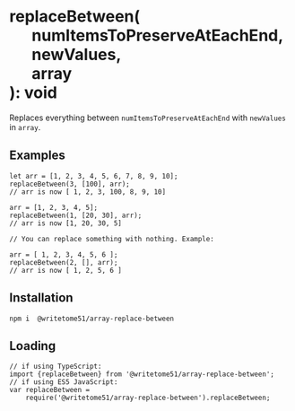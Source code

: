 # replaceBetween(<br>&nbsp;&nbsp;&nbsp;&nbsp;&nbsp;&nbsp;numItemsToPreserveAtEachEnd,<br>&nbsp;&nbsp;&nbsp;&nbsp;&nbsp;&nbsp;newValues,<br>&nbsp;&nbsp;&nbsp;&nbsp;&nbsp;&nbsp;array<br>): void

Replaces everything between `numItemsToPreserveAtEachEnd` with `newValues` in `array`.

## Examples
```
let arr = [1, 2, 3, 4, 5, 6, 7, 8, 9, 10];
replaceBetween(3, [100], arr);
// arr is now [ 1, 2, 3, 100, 8, 9, 10]

arr = [1, 2, 3, 4, 5];
replaceBetween(1, [20, 30], arr);
// arr is now [1, 20, 30, 5]

// You can replace something with nothing. Example:

arr = [ 1, 2, 3, 4, 5, 6 ];
replaceBetween(2, [], arr);
// arr is now [ 1, 2, 5, 6 ]
```

## Installation
`npm i  @writetome51/array-replace-between`

## Loading
```
// if using TypeScript:
import {replaceBetween} from '@writetome51/array-replace-between';
// if using ES5 JavaScript:
var replaceBetween = 
    require('@writetome51/array-replace-between').replaceBetween;
```
